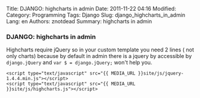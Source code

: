 Title: DJANGO: highcharts in admin
Date: 2011-11-22 04:16
Modified: 
Category: Programming
Tags: Django
Slug: django_highcharts_in_admin
Lang: en
Authors: znotdead
Summary: highcharts in admin

### DJANGO: highcharts in admin

Highcharts require jQuery so in your custom template you need 2 lines ( not only charts) because by default in admin there is a jquery by accessible by `django.jQuery` and `var $ = django.jQuery;` won't help you.

```
<script type="text/javascript" src="{{ MEDIA_URL }}site/js/jquery-1.4.4.min.js"></script>
<script type="text/javascript" src="{{ MEDIA_URL }}site/js/highcharts.js"></script>
```
